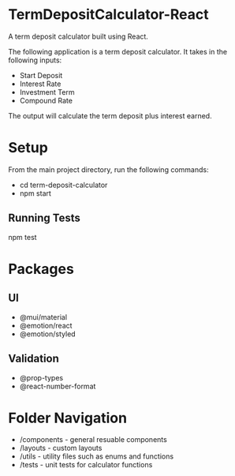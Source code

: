 # TermDepositCalculator-React
A term deposit calculator built using React.

The following application is a term deposit calculator.
It takes in the following inputs:
- Start Deposit
- Interest Rate
- Investment Term
- Compound Rate

The output will calculate the term deposit plus interest earned.

# Setup

From the main project directory, run the following commands:

- cd term-deposit-calculator
- npm start

## Running Tests

npm test

# Packages

## UI 
- @mui/material
- @emotion/react
- @emotion/styled

## Validation
- @prop-types
- @react-number-format

# Folder Navigation

- /components - general resuable components
- /layouts - custom layouts
- /utils - utility files such as enums and functions
- /tests - unit tests for calculator functions

